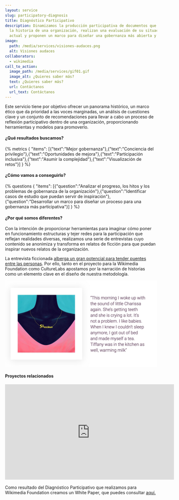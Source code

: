 ```yaml
---
layout: service
slug: participatory-diagnosis
title: Diagnóstico Participativo
description: Dinamizamos la producción participativa de documentos que examinan
  la historia de una organización, realizan una evaluación de su situación
  actual y proponen un marco para diseñar una gobernanza más abierta y justa.
image:
  path: /media/services/visiones-audaces.png
  alt: Visiones audaces
collaborators:
  - wikimedia
call_to_action:
  image_path: /media/services/gif01.gif
  image_alt: ¿Quieres saber más?
  text: ¿Quieres saber más?
  url: Contáctanos
  url_text: Contáctanos
---
```

Este servicio tiene por objetivo ofrecer un panorama histórico, un marco ético que da prioridad a las voces marginadas, un análisis de cuestiones clave y un conjunto de recomendaciones para llevar a cabo un proceso de reflexión participativo dentro de una organización, proporcionando herramientas y modelos para promoverlo.

#### ¿Qué resultados buscamos?

{% metrics { "items": [{"text":"Mejor gobernanza"},{"text":"Conciencia del privilegio"},{"text":"Oportunidades de mejora"},{"text":"Participación inclusiva"},{"text":"Asumir la complejidad"},{"text":"Visualización de retos"}] } %}

#### ¿Cómo vamos a conseguirlo?

{% questions { "items": [{"question":"Analizar el progreso, los hitos y los problemas de gobernanza de la organización"},{"question":"Identificar casos de estudio que puedan servir de inspiración"},{"question":"Desarrollar un marco para diseñar un proceso para una gobernanza más participativa"}] } %}

#### ¿Por qué somos diferentes?

Con la intención de proporcionar herramientas para imaginar cómo poner en funcionamiento estructuras y tejer redes para la participación que reflejan realidades diversas, realizamos una serie de entrevistas cuyo contenido se anonimiza y transforma en relatos de ficción para que puedan inspirar nuevos relatos de la organización.

La entrevista ficcionada [alberga un gran potencial para tender puentes entre las personas](https://journal.platoniq.net/es/wilder-journal-1/blueprints/storytelling/). Por ello, tanto en el proyecto para la Wikimedia Foundation como CultureLabs apostamos por la narración de historias como un elemento clave en el diseño de nuestra metodología.

![Diagnóstico participativo](/media/photo_2024-07-31_15-48-56.jpg "Diagnóstico participativo")

#### Proyectos relacionados

<iframe width="560" height="315" src="https://www.youtube.com/embed/vsErReqZJ2E?si=olThPl4ZPzUqBnmE" title="YouTube video player" frameborder="0" allow="accelerometer; autoplay; clipboard-write; encrypted-media; gyroscope; picture-in-picture; web-share" referrerpolicy="strict-origin-when-cross-origin" allowfullscreen></iframe>

Como resultado del Diagnóstico Participativo que realizamos para Wikimedia Foundation creamos un White Paper, que puedes consultar [aquí.](https://upload.wikimedia.org/wikipedia/commons/9/92/Designing_the_future_of_participation_in_the_Wikimedia_Movement.pdf)
